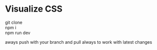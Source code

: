 # Visualize CSS

git clone <ssh key>  
npm i  
npm run dev 


aways push with your branch and pull always to work with latest changes

